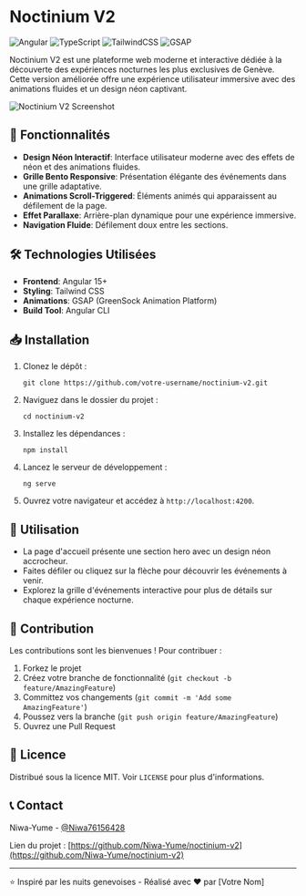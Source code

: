 # Noctinium V2

![Angular](https://img.shields.io/badge/Angular-DD0031?style=for-the-badge&logo=angular&logoColor=white)
![TypeScript](https://img.shields.io/badge/TypeScript-007ACC?style=for-the-badge&logo=typescript&logoColor=white)
![TailwindCSS](https://img.shields.io/badge/Tailwind_CSS-38B2AC?style=for-the-badge&logo=tailwind-css&logoColor=white)
![GSAP](https://img.shields.io/badge/GSAP-88CE02?style=for-the-badge&logo=greensock&logoColor=white)

Noctinium V2 est une plateforme web moderne et interactive dédiée à la découverte des expériences nocturnes les plus exclusives de Genève. Cette version améliorée offre une expérience utilisateur immersive avec des animations fluides et un design néon captivant.

![Noctinium V2 Screenshot](path/to/screenshot.png)

## 🌟 Fonctionnalités

- **Design Néon Interactif**: Interface utilisateur moderne avec des effets de néon et des animations fluides.
- **Grille Bento Responsive**: Présentation élégante des événements dans une grille adaptative.
- **Animations Scroll-Triggered**: Éléments animés qui apparaissent au défilement de la page.
- **Effet Parallaxe**: Arrière-plan dynamique pour une expérience immersive.
- **Navigation Fluide**: Défilement doux entre les sections.

## 🛠 Technologies Utilisées

- **Frontend**: Angular 15+
- **Styling**: Tailwind CSS
- **Animations**: GSAP (GreenSock Animation Platform)
- **Build Tool**: Angular CLI

## 📥 Installation

1. Clonez le dépôt :
   ```
   git clone https://github.com/votre-username/noctinium-v2.git
   ```

2. Naviguez dans le dossier du projet :
   ```
   cd noctinium-v2
   ```

3. Installez les dépendances :
   ```
   npm install
   ```

4. Lancez le serveur de développement :
   ```
   ng serve
   ```

5. Ouvrez votre navigateur et accédez à `http://localhost:4200`.

## 🚀 Utilisation

- La page d'accueil présente une section hero avec un design néon accrocheur.
- Faites défiler ou cliquez sur la flèche pour découvrir les événements à venir.
- Explorez la grille d'événements interactive pour plus de détails sur chaque expérience nocturne.

## 🤝 Contribution

Les contributions sont les bienvenues ! Pour contribuer :

1. Forkez le projet
2. Créez votre branche de fonctionnalité (`git checkout -b feature/AmazingFeature`)
3. Committez vos changements (`git commit -m 'Add some AmazingFeature'`)
4. Poussez vers la branche (`git push origin feature/AmazingFeature`)
5. Ouvrez une Pull Request

## 📄 Licence

Distribué sous la licence MIT. Voir `LICENSE` pour plus d'informations.

## 📞 Contact

Niwa-Yume - [@Niwa76156428](https://twitter.com/Niwa76156428) 

Lien du projet : [https://github.com/Niwa-Yume/noctinium-v2](https://github.com/Niwa-Yume/noctinium-v2)

---

⭐️ Inspiré par les nuits genevoises - Réalisé avec ❤️ par [Votre Nom]

